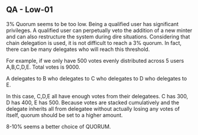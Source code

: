 ## QA - Low-01

3% Quorum seems to be too low. Being a qualified user has significant privileges. A qualified user can perpetually veto the addition of a new minter and can also restructure the system during dire situations. Considering that chain delegation is used, it is not difficult to reach a 3% quorum. In fact, there can be many delegates who will reach this threshold.

For example, if we only have 500 votes evenly distributed across 5 users A,B,C,D,E.
Total votes is 9000.

A delegates to B who delegates to C who delegates to D who delegates to E.

In this case, C,D,E all have enough votes from their delegatees. C has 300, D has 400, E has 500. Because votes are stacked cumulatively and the delegate inherits all from delegatee without actually losing any votes of itself, quorum should be set to a higher amount.

8-10% seems a better choice of QUORUM.